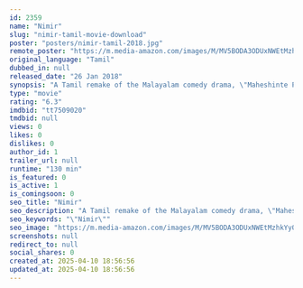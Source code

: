 ```yaml
---
id: 2359
name: "Nimir"
slug: "nimir-tamil-movie-download"
poster: "posters/nimir-tamil-2018.jpg"
remote_poster: "https://m.media-amazon.com/images/M/MV5BODA3ODUxNWEtMzhkYy00N2Q5LWI1YzItNzcxYWMwNWJhNzI1XkEyXkFqcGdeQXVyMTEzNzg0Mjkx._V1_SX300.jpg"
original_language: "Tamil"
dubbed_in: null
released_date: "26 Jan 2018"
synopsis: "A Tamil remake of the Malayalam comedy drama, \"Maheshinte Prathikaram\". It stars Udhayanidhi Stalin in the lead role, playing a photographer named Selvam who owns a studio in a small town. Selvam's life changes when a situation br..."
type: "movie"
rating: "6.3"
imdbid: "tt7509020"
tmdbid: null
views: 0
likes: 0
dislikes: 0
author_id: 1
trailer_url: null
runtime: "130 min"
is_featured: 0
is_active: 1
is_comingsoon: 0
seo_title: "Nimir"
seo_description: "A Tamil remake of the Malayalam comedy drama, \"Maheshinte Prathikaram\". It stars Udhayanidhi Stalin in the lead role, playing a photographer named Selvam who owns a studio in a small town. Selvam's life changes when a situation br..."
seo_keywords: "\"Nimir\""
seo_image: "https://m.media-amazon.com/images/M/MV5BODA3ODUxNWEtMzhkYy00N2Q5LWI1YzItNzcxYWMwNWJhNzI1XkEyXkFqcGdeQXVyMTEzNzg0Mjkx._V1_SX300.jpg"
screenshots: null
redirect_to: null
social_shares: 0
created_at: 2025-04-10 18:56:56
updated_at: 2025-04-10 18:56:56
---
```


